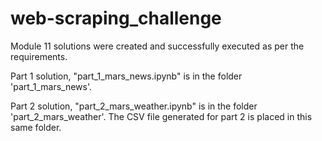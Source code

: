 # web-scraping_challenge

Module 11 solutions were created and successfully executed as per the requirements.

Part 1 solution, "part_1_mars_news.ipynb" is in the folder 'part_1_mars_news'.

Part 2 solution, "part_2_mars_weather.ipynb" is in the folder 'part_2_mars_weather'.
The CSV file generated for part 2 is placed in this same folder.


